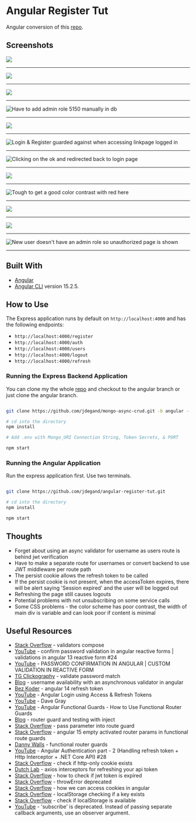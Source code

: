 # Angular Register Tut

Angular conversion of this [repo](https://github.com/jdegand/react-register-tut).

## Screenshots

![](screenshots/angular-register-tut-1.png)

***

![](screenshots/angular-register-tut-2.png)

***

![](screenshots/angular-register-tut-3.png)

***

![](screenshots/angular-register-tut-4.png "Have to add admin role 5150 manually in db")

***

![](screenshots/angular-register-tut-5.png)

***

![](screenshots/angular-register-tut-6.png "Login & Register guarded against when accessing linkpage logged in")

***

![](screenshots/angular-register-tut-7.png "Clicking on the ok and redirected back to login page")

***

![](screenshots/angular-register-tut-8.png)

***

![](screenshots/angular-register-tut-9.png "Tough to get a good color contrast with red here")

***

![](screenshots/angular-register-tut-10.png)

***

![](screenshots/angular-register-tut-11.png)

***

![](screenshots/angular-register-tut-12.png "New user doesn't have an admin role so unauthorized page is shown")

***

## Built With

- [Angular](https://angular.io)
- [Angular CLI](https://github.com/angular/angular-cli) version 15.2.5.

## How to Use

The Express application runs by default on `http://localhost:4000` and has the following endpoints:

 - `http://localhost:4000/register`
 - `http://localhost:4000/auth` 
 - `http://localhost:4000/users`
 - `http://localhost:4000/logout`
 - `http://localhost:4000/refresh`

### Running the Express Backend Application

You can clone my the whole [repo](https://github.com/jdegand/mongo-async-crud) and checkout to the angular branch or just clone the angular branch.  

```bash 

git clone https://github.com/jdegand/mongo-async-crud.git -b angular --single-branch

# cd into the directory
npm install

# Add .env with Mongo_URI Connection String, Token Secrets, & PORT

npm start
```
### Running the Angular Application

Run the express application first.  Use two terminals.  

```bash

git clone https://github.com/jdegand/angular-register-tut.git

# cd into the directory
npm install 

npm start
```

## Thoughts 

- Forget about using an async validator for username as users route is behind jwt verification
- Have to make a separate route for usernames or convert backend to use JWT middleware per route path 
- The persist cookie allows the refresh token to be called  
- If the persist cookie is not present, when the accessToken expires, there will be alert saying 'Session expired' and the user will be logged out 
- Refreshing the page still causes logouts
- Potential problems with not unsubscribing on some service calls
- Some CSS problems - the color scheme has poor contrast, the width of main div is variable and can look poor if content is minimal

## Useful Resources

- [Stack Overflow](https://stackoverflow.com/questions/42394999/why-should-i-use-validators-compose) - validators compose
- [YouTube](https://www.youtube.com/watch?v=Gt9odQS9w80) - confirm password validation in angular reactive forms | validations in angular 13 reactive form #24
- [YouTube](https://www.youtube.com/watch?v=NJfWx0OINhA) - PASSWORD CONFIRMATION IN ANGULAR | CUSTOM VALIDATION IN REACTIVE FORM
- [TG Clickography](https://tgclickography.com/blogs/angular/validate-password-match) - validate password match
- [Blog](https://www.joshmorony.com/username-availability-with-an-asynchronous-validator-in-angular/) - username availability with an asynchronous validator in angular
- [Bez Koder](https://www.bezkoder.com/angular-14-refresh-token/) - angular 14 refresh token
- [YouTube](https://www.youtube.com/watch?v=OG8vbzVuFoc) - Angular Login using Access & Refresh Tokens
- [YouTube](https://www.youtube.com/watch?v=nI8PYZNFtac&list=PL0Zuz27SZ-6PRCpm9clX0WiBEMB70FWwd&index=4) - Dave Gray
- [YouTube](https://www.youtube.com/watch?v=Yc93IvrouxY) - Angular Functional Guards - How to Use Functional Router Guards
- [Blog](https://itnext.io/angular-functional-router-guard-and-testing-with-inject-337d52b68f9c) - router guard and testing with inject
- [Stack Overflow](https://stackoverflow.com/questions/42719445/pass-parameter-into-route-guard) - pass parameter into route guard
- [Stack Overflow](https://stackoverflow.com/questions/75484659/angular-15-empty-activatedroute-params-in-functional-route-guards) - angular 15 empty activated router params in functional route guards
- [Danny Walls](https://www.danywalls.com/how-to-use-functional-router-guards-in-angular#heading-using-inject) - functional router guards
- [YouTube](https://www.youtube.com/watch?v=3IDkzcflvaU) - Angular Authentication part - 2 (Handling refresh token + Http Interceptor + .NET Core API) #28
- [Stack Overflow](https://stackoverflow.com/questions/9353630/check-if-httponly-cookie-exists-in-javascript) - check if http-only cookie exists
- [Dutch Lab](https://thedutchlab.com/blog/using-axios-interceptors-for-refreshing-your-api-token) - axios interceptors for refreshing your api token
- [Stack Overflow](https://stackoverflow.com/questions/60758154/how-to-check-if-jwt-token-is-expired-in-angular-8) - how to check if jwt token is expired 
- [Stack Overflow](https://stackoverflow.com/questions/68655492/throwerrorerror-is-now-deprecated-but-there-is-no-new-errorhttperrorresponse) - throwError deprecated
- [Stack Overflow](https://stackoverflow.com/questions/54380886/how-we-can-access-cookies-in-angular-6-without-ngx-cookie-service) - how we can access cookies in angular 
- [Stack Overflow](https://stackoverflow.com/questions/16010827/html5-localstorage-checking-if-a-key-exists) - localStorage checking if a key exists
- [Stack Overflow](https://stackoverflow.com/questions/16427636/check-if-localstorage-is-available) - check if localStorage is available
- [YouTube](https://www.youtube.com/watch?v=ahFEatzThIg) - 'subscribe' is deprecated. Instead of passing separate callback arguments, use an observer argument.